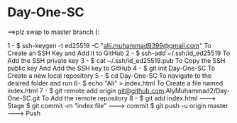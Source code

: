 # Day-One-SC

==>plz swap to master branch (:

1 - $ ssh-keygen -t ed25519 -C "alii.muhammad9399@gmail.com" 
    To Create an SSH Key and Add it to GitHub
2 - $ ssh-add ~/.ssh/id_ed25519
    To Add the SSH private key
3 - $ cat ~/.ssh/id_ed25519.pub
    To Copy the SSH public key
    And Add the SSH key to GitHub
4 - $ git init Day-One-SC
    To Create a new local repository
5 - $ cd Day-One-SC
    To navigate to the desired folder and run
6- $ echo "Ali" > index.html
    To Create a file named index.html
7 - $ git remote add origin git@github.com:AlyMuhammad2/Day-One-SC.git
    To Add the remote repository
8 - $ git add index.html         ---> Stage
    $ git commit -m "index file" ---> commit
    $ git push -u origin master    ---> Push 

